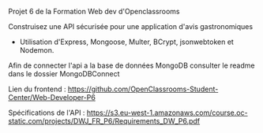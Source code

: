 Projet 6 de la Formation Web dev d'Openclassrooms

Construisez une API sécurisée pour une application d'avis gastronomiques

- Utilisation d'Express, Mongoose, Multer, BCrypt, jsonwebtoken et Nodemon.

Afin de connecter l'api a la base de données MongoDB consulter le readme dans le dossier MongoDBConnect



Lien du frontend : https://github.com/OpenClassrooms-Student-Center/Web-Developer-P6

Spécifications de l'API : https://s3.eu-west-1.amazonaws.com/course.oc-static.com/projects/DWJ_FR_P6/Requirements_DW_P6.pdf

